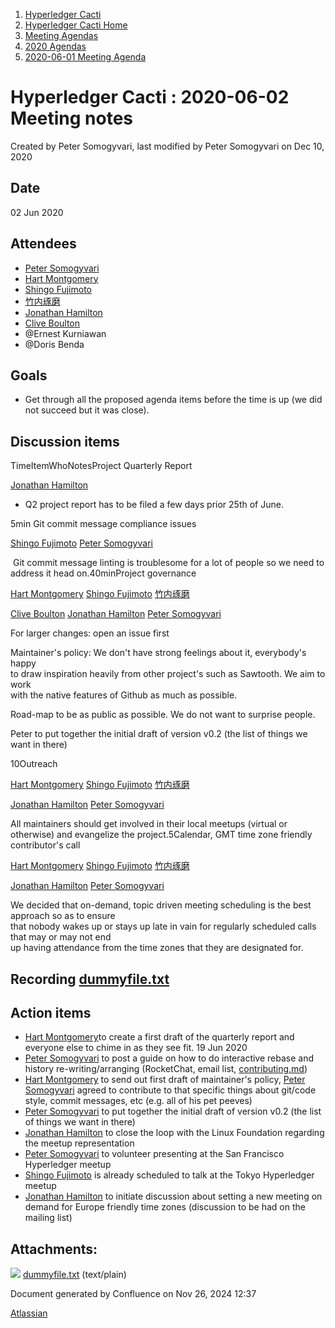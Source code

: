 1. [Hyperledger Cacti](index.html)
2. [Hyperledger Cacti Home](Hyperledger-Cacti-Home_20414469.html)
3. [Meeting Agendas](Meeting-Agendas_20414488.html)
4. [2020 Agendas](2020-Agendas_20414504.html)
5. [2020-06-01 Meeting Agenda](2020-06-01-Meeting-Agenda_20414522.html)

# Hyperledger Cacti : 2020-06-02 Meeting notes

Created by Peter Somogyvari, last modified by Peter Somogyvari on Dec 10, 2020

## Date

02 Jun 2020

## Attendees

- [Peter Somogyvari](https://lf-hyperledger.atlassian.net/wiki/people/557058:cae262a4-be99-4f5e-a36e-bf20a5c795f2?ref=confluence)
- [Hart Montgomery](https://lf-hyperledger.atlassian.net/wiki/people/712020:86f447c0-86dc-43b3-ac03-6a31923bbb84?ref=confluence)
- [Shingo Fujimoto](https://lf-hyperledger.atlassian.net/wiki/people/712020:14e583f1-56ad-4e76-a373-78870fbd000f?ref=confluence)
- [竹内琢磨](https://lf-hyperledger.atlassian.net/wiki/people/70121:99daf5c8-226c-43d4-9f24-0a46a0546192?ref=confluence)
- [Jonathan Hamilton](https://lf-hyperledger.atlassian.net/wiki/people/557058:b67865d6-864d-4728-91f1-8b4e178a6466?ref=confluence)
- [Clive Boulton](https://lf-hyperledger.atlassian.net/wiki/people/70121:cd28b3ec-0f42-4c0a-a8a5-83954ab74aad?ref=confluence)
- @Ernest Kurniawan
- @Doris Benda

## Goals

- Get through all the proposed agenda items before the time is up (we did not succeed but it was close).

## Discussion items

TimeItemWhoNotesProject Quarterly Report

[Jonathan Hamilton](https://lf-hyperledger.atlassian.net/wiki/people/557058:b67865d6-864d-4728-91f1-8b4e178a6466?ref=confluence)

- Q2 project report has to be filed a few days prior 25th of June.

5min Git commit message compliance issues

[Shingo Fujimoto](https://lf-hyperledger.atlassian.net/wiki/people/712020:14e583f1-56ad-4e76-a373-78870fbd000f?ref=confluence) [Peter Somogyvari](https://lf-hyperledger.atlassian.net/wiki/people/557058:cae262a4-be99-4f5e-a36e-bf20a5c795f2?ref=confluence)

 Git commit message linting is troublesome for a lot of people so we need to address it head on.40minProject governance

[Hart Montgomery](https://lf-hyperledger.atlassian.net/wiki/people/712020:86f447c0-86dc-43b3-ac03-6a31923bbb84?ref=confluence) [Shingo Fujimoto](https://lf-hyperledger.atlassian.net/wiki/people/712020:14e583f1-56ad-4e76-a373-78870fbd000f?ref=confluence) [竹内琢磨](https://lf-hyperledger.atlassian.net/wiki/people/70121:99daf5c8-226c-43d4-9f24-0a46a0546192?ref=confluence) 

[Clive Boulton](https://lf-hyperledger.atlassian.net/wiki/people/70121:cd28b3ec-0f42-4c0a-a8a5-83954ab74aad?ref=confluence) [Jonathan Hamilton](https://lf-hyperledger.atlassian.net/wiki/people/557058:b67865d6-864d-4728-91f1-8b4e178a6466?ref=confluence) [Peter Somogyvari](https://lf-hyperledger.atlassian.net/wiki/people/557058:cae262a4-be99-4f5e-a36e-bf20a5c795f2?ref=confluence)

For larger changes: open an issue first

Maintainer's policy: We don't have strong feelings about it, everybody's happy  
to draw inspiration heavily from other project's such as Sawtooth. We aim to work  
with the native features of Github as much as possible.

Road-map to be as public as possible. We do not want to surprise people.

Peter to put together the initial draft of version v0.2 (the list of things we want in there)

10Outreach

[Hart Montgomery](https://lf-hyperledger.atlassian.net/wiki/people/712020:86f447c0-86dc-43b3-ac03-6a31923bbb84?ref=confluence) [Shingo Fujimoto](https://lf-hyperledger.atlassian.net/wiki/people/712020:14e583f1-56ad-4e76-a373-78870fbd000f?ref=confluence) [竹内琢磨](https://lf-hyperledger.atlassian.net/wiki/people/70121:99daf5c8-226c-43d4-9f24-0a46a0546192?ref=confluence) 

[Jonathan Hamilton](https://lf-hyperledger.atlassian.net/wiki/people/557058:b67865d6-864d-4728-91f1-8b4e178a6466?ref=confluence) [Peter Somogyvari](https://lf-hyperledger.atlassian.net/wiki/people/557058:cae262a4-be99-4f5e-a36e-bf20a5c795f2?ref=confluence)

All maintainers should get involved in their local meetups (virtual or otherwise) and evangelize the project.5Calendar, GMT time zone friendly contributor's call

[Hart Montgomery](https://lf-hyperledger.atlassian.net/wiki/people/712020:86f447c0-86dc-43b3-ac03-6a31923bbb84?ref=confluence) [Shingo Fujimoto](https://lf-hyperledger.atlassian.net/wiki/people/712020:14e583f1-56ad-4e76-a373-78870fbd000f?ref=confluence) [竹内琢磨](https://lf-hyperledger.atlassian.net/wiki/people/70121:99daf5c8-226c-43d4-9f24-0a46a0546192?ref=confluence) 

[Jonathan Hamilton](https://lf-hyperledger.atlassian.net/wiki/people/557058:b67865d6-864d-4728-91f1-8b4e178a6466?ref=confluence) [Peter Somogyvari](https://lf-hyperledger.atlassian.net/wiki/people/557058:cae262a4-be99-4f5e-a36e-bf20a5c795f2?ref=confluence)

We decided that on-demand, topic driven meeting scheduling is the best approach so as to ensure  
that nobody wakes up or stays up late in vain for regularly scheduled calls that may or may not end  
up having attendance from the time zones that they are designated for.

## Recording [dummyfile.txt](attachments/20414526/20414537.txt)

## Action items

- [Hart Montgomery](https://lf-hyperledger.atlassian.net/wiki/people/712020:86f447c0-86dc-43b3-ac03-6a31923bbb84?ref=confluence)to create a first draft of the quarterly report and everyone else to chime in as they see fit. 19 Jun 2020
- [Peter Somogyvari](https://lf-hyperledger.atlassian.net/wiki/people/557058:cae262a4-be99-4f5e-a36e-bf20a5c795f2?ref=confluence) to post a guide on how to do interactive rebase and history re-writing/arranging (RocketChat, email list, [contributing.md](http://contributing.md))
- [Hart Montgomery](https://lf-hyperledger.atlassian.net/wiki/people/712020:86f447c0-86dc-43b3-ac03-6a31923bbb84?ref=confluence) to send out first draft of maintainer's policy, [Peter Somogyvari](https://lf-hyperledger.atlassian.net/wiki/people/557058:cae262a4-be99-4f5e-a36e-bf20a5c795f2?ref=confluence) agreed to contribute to that specific things about git/code style, commit messages, etc (e.g. all of his pet peeves)
- [Peter Somogyvari](https://lf-hyperledger.atlassian.net/wiki/people/557058:cae262a4-be99-4f5e-a36e-bf20a5c795f2?ref=confluence) to put together the initial draft of version v0.2 (the list of things we want in there)
- [Jonathan Hamilton](https://lf-hyperledger.atlassian.net/wiki/people/557058:b67865d6-864d-4728-91f1-8b4e178a6466?ref=confluence) to close the loop with the Linux Foundation regarding the meetup representation
- [Peter Somogyvari](https://lf-hyperledger.atlassian.net/wiki/people/557058:cae262a4-be99-4f5e-a36e-bf20a5c795f2?ref=confluence) to volunteer presenting at the San Francisco Hyperledger meetup
- [Shingo Fujimoto](https://lf-hyperledger.atlassian.net/wiki/people/712020:14e583f1-56ad-4e76-a373-78870fbd000f?ref=confluence) is already scheduled to talk at the Tokyo Hyperledger meetup
- [Jonathan Hamilton](https://lf-hyperledger.atlassian.net/wiki/people/557058:b67865d6-864d-4728-91f1-8b4e178a6466?ref=confluence) to initiate discussion about setting a new meeting on demand for Europe friendly time zones (discussion to be had on the mailing list)

## Attachments:

![](images/icons/bullet_blue.gif) [dummyfile.txt](attachments/20414526/20414537.txt) (text/plain)

Document generated by Confluence on Nov 26, 2024 12:37

[Atlassian](http://www.atlassian.com/)
